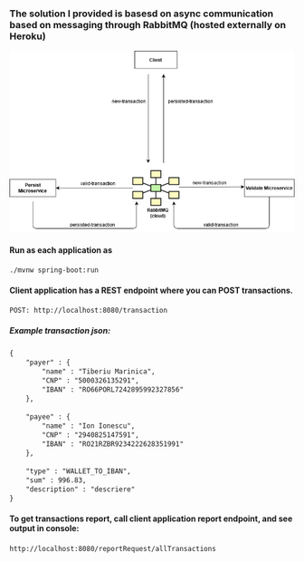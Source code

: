 ### The solution I provided is basesd on async communication based on messaging through RabbitMQ (hosted externally on Heroku)

![system schema](schema.png)

#### Run as each application as
``` 
./mvnw spring-boot:run
```
#### Client application has a REST endpoint where you can POST transactions.
```
POST: http://localhost:8080/transaction
```

##### Example transaction json:
``` 
{
	"payer" : {
		"name" : "Tiberiu Marinica",
		"CNP" : "5000326135291",
		"IBAN" : "RO66PORL7242895992327856"
	},
	
	"payee" : {
		"name" : "Ion Ionescu",
		"CNP" : "2940825147591",
		"IBAN" : "RO21RZBR9234222628351991"
	},
	
	"type" : "WALLET_TO_IBAN",
	"sum" : 996.83,
	"description" : "descriere"
}
```

#### To get transactions report, call client application report endpoint, and see output in console:
```
http://localhost:8080/reportRequest/allTransactions
```
